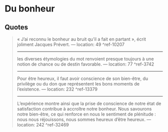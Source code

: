 # Du bonheur

## Quotes

> 
> 
> 
> « J’ai reconnu le bonheur au bruit qu’il a fait en partant », écrit joliment Jacques Prévert. — location: 49 ^ref-10207
> 
> ---
> 
> les diverses étymologies du mot renvoient presque toujours à une notion de chance ou de destin favorable. — location: 77 ^ref-3742
> 
> ---
> 
> Pour être heureux, il faut avoir conscience de son bien-être, du privilège ou du don que représentent les bons moments de l’existence. — location: 232 ^ref-13379
> 
> ---
> 
> L’expérience montre ainsi que la prise de conscience de notre état de satisfaction contribue à accroître notre bonheur. Nous savourons notre bien-être, ce qui renforce en nous le sentiment de plénitude : nous nous réjouissons, nous sommes heureux d’être heureux. — location: 242 ^ref-32469
>